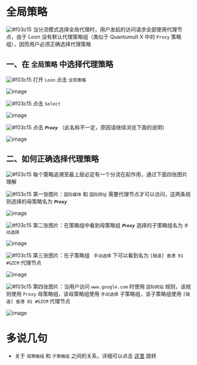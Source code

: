# 全局策略

![#f03c15](https://placehold.it/15/f03c15/000000?text=+) 当分流模式选择全局代理时，用户发起的访问请求全部使用代理节点，由于 Loon 没有默认代理策略组（类似于 Quantumult X 中的 `Proxy` 策略组），因而用户必须正确选择代理策略

## 一、在 `全局策略` 中选择代理策略

![#f03c15](https://placehold.it/15/f03c15/000000?text=+) 打开 `Loon` 点击 `全局策略`

![image](https://raw.githubusercontent.com/TiyNa/LoonManualimg/main/Plus/Global_Policy_5.jpg)

![#f03c15](https://placehold.it/15/f03c15/000000?text=+) 点击 `Select` 

![image](https://raw.githubusercontent.com/TiyNa/LoonManualimg/main/Plus/Global_Policy_6.jpg)

![#f03c15](https://placehold.it/15/f03c15/000000?text=+) 点击 `𝑷𝒓𝒐𝒙𝒚` （此名称不一定，原因请继续浏览下面的说明）

![image](https://raw.githubusercontent.com/TiyNa/LoonManualimg/main/Plus/Global_Policy_7.jpg)

## 二、如何正确选择代理策略

![#f03c15](https://placehold.it/15/f03c15/000000?text=+) 每个策略追溯至最上层必定有一个分流在起作用，通过下面四张图片理解

![#f03c15](https://placehold.it/15/f03c15/000000?text=+) 第一张图片：`国际媒体` 和 `国际网址` 需要代理节点才可以访问，这两条规则选择的母策略名为 `𝑷𝒓𝒐𝒙𝒚`

![image](https://raw.githubusercontent.com/TiyNa/LoonManualimg/main/Plus/Global_Policy_1.jpg)

![#f03c15](https://placehold.it/15/f03c15/000000?text=+) 第二张图片：在策略组中看到母策略组 `𝑷𝒓𝒐𝒙𝒚` 选择的子策略组名为 `手动选择`

![image](https://raw.githubusercontent.com/TiyNa/LoonManualimg/main/Plus/Global_Policy_2.jpg)

![#f03c15](https://placehold.it/15/f03c15/000000?text=+) 第三张图片：在子策略组 ` 手动选择` 下可以看到名为 `[隧道] 香港 01 #GZCM` 代理节点

![image](https://raw.githubusercontent.com/TiyNa/LoonManualimg/main/Plus/Global_Policy_3.jpg)

![#f03c15](https://placehold.it/15/f03c15/000000?text=+) 第四张图片：当用户访问 `www.google.com` 时使用 `国际网站` 规则，该规则使用 `Proxy` 母策略组，该母策略组使用 `手动选择` 子策略组，该子策略组使用 `[隧道] 香港 01 #GZCM` 代理节点

![image](https://raw.githubusercontent.com/TiyNa/LoonManualimg/main/Plus/Global_Policy_4.jpg)

# 多说几句

- 关于 `母策略组` 和 `子策略组` 之间的关系，详细可以点击 [这里](https://github.com/chiupam/tutorial/blob/master/Loon/Plus/TOP_Policy.md) 跳转
